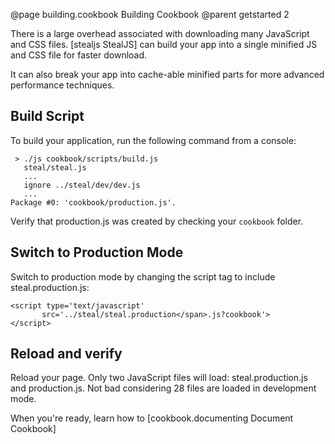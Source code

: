 @page building.cookbook Building Cookbook
@parent getstarted 2

There is a large overhead associated with 
downloading many JavaScript and CSS files. [stealjs StealJS]
can build your app into a single minified JS and CSS file
for faster download.

<div class='whisper'>
	It can also break your app into cache-able minified parts
	for more advanced performance techniques.
</div>

## Build Script

To build your application, run the following command from a console:

     > ./js cookbook/scripts/build.js
       steal/steal.js
       ...
       ignore ../steal/dev/dev.js
       ...
    Package #0: 'cookbook/production.js'.

Verify that production.js was created by checking your `cookbook` folder.

## Switch to Production Mode

Switch to production mode by changing the script tag to include steal.production.js:

    <script type='text/javascript'
           src='../steal/steal.production</span>.js?cookbook'>
    </script>

## Reload and verify

Reload your page. Only two JavaScript files will load: steal.production.js and production.js.
Not bad considering 28 files are loaded in development mode.

When you're ready, learn how to [cookbook.documenting Document Cookbook]